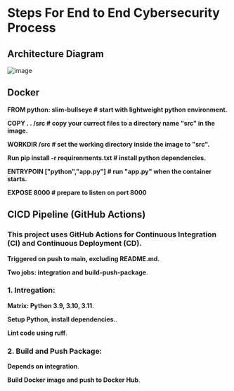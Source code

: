 # **Steps For End to End Cybersecurity Process**
## Architecture Diagram 

![image](https://github.com/user-attachments/assets/eaae1f0e-52e4-4e99-b481-fe5cc9072137)

## Docker 


 **FROM python: slim-bullseye  # start with lightweight python environment.**

**COPY . . /src              # copy your currect files to a directory name "src" in the image.**

**WORKDIR /src                # set the working directory inside the image to "src".**

**Run pip install -r requirenments.txt # install python dependencies.**

**ENTRYPOIN ["python","app.py"] # run "app.py" when the container starts.**

**EXPOSE 8000 # prepare to listen on port 8000**


## CICD  Pipeline (GitHub Actions) ##

### This project uses GitHub Actions for Continuous Integration (CI) and Continuous Deployment (CD).

**Triggered on push to main, excluding README.md.**

**Two jobs: integration and build-push-package**.

### 1. Intregation: ###
**Matrix: Python 3.9, 3.10, 3.11**.

**Setup Python, install dependencies.**.

**Lint code using ruff**.

### 2. Build and Push Package: ###

**Depends on integration**.

**Build Docker image and push to Docker Hub**.
